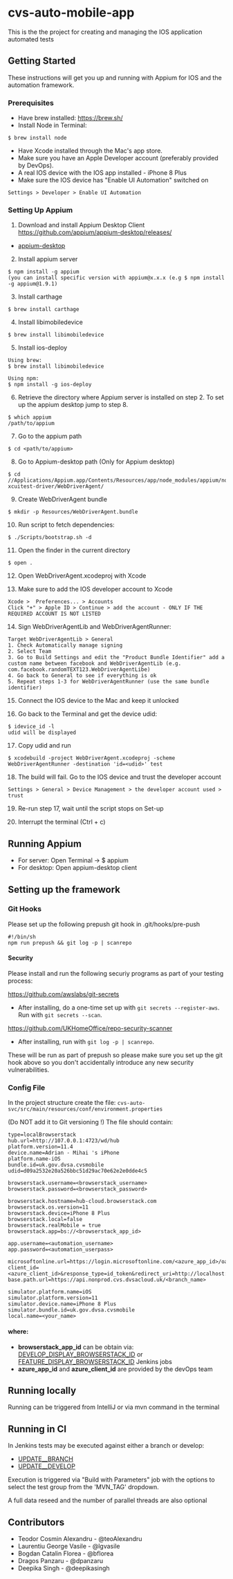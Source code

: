 # cvs-auto-mobile-app
This is the the project for creating and managing the IOS application automated tests


## Getting Started

These instructions will get you up and running with Appium for IOS and the automation framework. 

### Prerequisites

 - Have brew installed: https://brew.sh/
 - Install Node in Terminal:
 
 ```
$ brew install node
 ```

 - Have Xcode installed through the Mac's app store.
 - Make sure you have an Apple Developer account (preferably provided by DevOps).
 - A real IOS device with the IOS app installed - iPhone 8 Plus
 - Make sure the IOS device has "Enable UI Automation" switched on
 
 ```
 Settings > Developer > Enable UI Automation
 ```

### Setting Up Appium

 1. Download and install Appium Desktop Client https://github.com/appium/appium-desktop/releases/

 * [appium-desktop](https://github.com/appium/appium-desktop/releases/)
 
 2. Install appium server
 ```
 $ npm install -g appium
 (you can install specific version with appium@x.x.x (e.g $ npm install -g appium@1.9.1)  
 ```
 
 3. Install carthage
 ```
 $ brew install carthage
 ```
 
 4. Install libimobiledevice

 ```
 $ brew install libimobiledevice
 ```
 
 5. Install ios-deploy

 ```
 Using brew:
 $ brew install libimobiledevice
  
 Using npm:
 $ npm install -g ios-deploy
 ```
  
 6. Retrieve the directory where Appium server is installed on step 2. To set up the appium desktop jump to step 8.
  
 ```
 $ which appium
 /path/to/appium
 ```
    
 7. Go to the appium path
 ```
 $ cd <path/to/appium>
 ```
 8. Go to Appium-desktop path (Only for Appium desktop)
 ```
 $ cd //Applications/Appium.app/Contents/Resources/app/node_modules/appium/node_modules/appium-xcuitest-driver/WebDriverAgent/
 ```
  
 9. Create WebDriverAgent bundle
 ```
 $ mkdir -p Resources/WebDriverAgent.bundle
 ```
 
 10. Run script to fetch dependencies:
 ```
 $ ./Scripts/bootstrap.sh -d
 ```
 
 11. Open the finder in the current directory
 ```
 $ open .
 ```
 
 12. Open WebDriverAgent.xcodeproj with Xcode
 
 13. Make sure to add the IOS developer account to Xcode
 ```
 Xcode >  Preferences... > Accounts
 Click "+" > Apple ID > Continue > add the account - ONLY IF THE REQUIRED ACCOUNT IS NOT LISTED 
 ```
 
 14. Sign WebDriverAgentLib and WebDriverAgentRunner:
 ```
 Target WebDriverAgentLib > General
 1. Check Automatically manage signing
 2. Select Team
 3. Go to Build Settings and edit the "Product Bundle Identifier" add a custom name between facebook and WebDriverAgentLib (e.g. com.facebook.randomTEXT123.WebDriverAgentLibe)
 4. Go back to General to see if everything is ok
 5. Repeat steps 1-3 for WebDriverAgentRunner (use the same bundle identifier)
 ```
 
 15. Connect the IOS device to the Mac and keep it unlocked
 
 16. Go back to the Terminal and get the device udid:
 ```
 $ idevice_id -l
 udid will be displayed
 ``` 
 
 17. Copy udid and run
 ```
 $ xcodebuild -project WebDriverAgent.xcodeproj -scheme WebDriverAgentRunner -destination 'id=<udid>' test
 ```
 
 18. The build will fail. Go to the IOS device and trust the developer account
 ```
 Settings > General > Device Management > the developer account used > trust
 ```
 
 19. Re-run step 17, wait until the script stops on Set-up
 
 20. Interrupt the terminal (Ctrl + c)


## Running Appium
 - For server: Open Terminal -> $ appium
 - For desktop: Open appium-desktop client

## Setting up the framework

### Git Hooks

Please set up the following prepush git hook in .git/hooks/pre-push

```
#!/bin/sh
npm run prepush && git log -p | scanrepo

```

#### Security

Please install and run the following securiy programs as part of your testing process:

https://github.com/awslabs/git-secrets

- After installing, do a one-time set up with `git secrets --register-aws`. Run with `git secrets --scan`.

https://github.com/UKHomeOffice/repo-security-scanner

- After installing, run with `git log -p | scanrepo`.

These will be run as part of prepush so please make sure you set up the git hook above so you don't accidentally introduce any new security vulnerabilities.

### Config File

In the project structure create the file: `cvs-auto-svc/src/main/resources/conf/environment.properties` 

(Do NOT add it to Git versioning !)
The file should contain:

```properties
type=localBrowserstack
hub.url=http://107.0.0.1:4723/wd/hub
platform.version=11.4
device.name=Adrian - Mihai 's iPhone
platform.name-iOS
bundle.id=uk.gov.dvsa.cvsmobile
udid=d09a2532e20a526bbc51d29ac70e62e2e0dde4c5

browserstack.username=<browserstack_username>
browserstack.password=<browserstack_password>

browserstack.hostname=hub-cloud.browserstack.com
browserstack.os.version=11
browserstack.device=iPhone 8 Plus
browserstack.local=false
browserstack.realMobile = true
browserstack.app=bs://<browserstack_app_id>

app.username=<automation_username>
app.password=<automation_userpass>

microsoftonline.url=https://login.microsoftonline.com/<azure_app_id>/oauth2/authorize?client_id=<azure_client_id>&response_type=id_token&redirect_uri=http://localhost:3000&scope=openid&response_mode=fragment&nonce=678910
base.path.url=https://api.nonprod.cvs.dvsacloud.uk/<branch_name>

simulator.platform.name=iOS
simulator.platform.version=11
simulator.device.name=iPhone 8 Plus
simulator.bundle.id=uk.gov.dvsa.cvsmobile
local.name=<your_name>
```
#### where:
   - **browserstack_app_id** can be obtain via: [DEVELOP_DISPLAY_BROWSERSTACK_ID](https://jenkins.cvs.dvsacloud.uk/job/UPDATE__DEVELOP/job/job_develop_display_browserstack_id/) or [FEATURE_DISPLAY_BROWSERSTACK_ID](https://jenkins.cvs.dvsacloud.uk/job/UPDATE__BRANCH/job/job_feature_display_browserstack_id/) Jenkins jobs
   - **azure_app_id** and **azure_client_id** are provided by the devOps team

## Running locally

Running can be triggered from IntelliJ or via mvn command in the terminal

## Running in CI

In Jenkins tests may be executed against either a branch or develop:

- [UPDATE__BRANCH](https://jenkins.cvs.dvsacloud.uk/job/UPDATE__BRANCH/job/job_feature_test_mobile/)
- [UPDATE__DEVELOP](https://jenkins.cvs.dvsacloud.uk/job/UPDATE__DEVELOP/job/job_develop_test_mobile/)

Execution is triggered via "Build with Parameters" job with the options to select the test group from the 'MVN_TAG' dropdown.

A full data reseed and the number of parallel threads are also optional

 
## Contributors

 - Teodor Cosmin Alexandru - @teoAlexandru
 - Laurentiu George Vasile - @lgvasile
 - Bogdan Catalin Florea - @bflorea
 - Dragos Panzaru - @dpanzaru
 - Deepika Singh - @deepikasingh